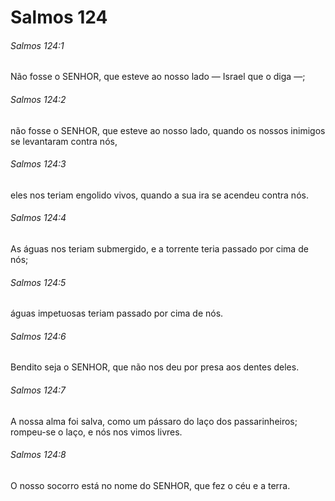 # Salmos 124

###### Salmos 124:1

Não fosse o SENHOR, que esteve ao nosso lado — Israel que o diga —;

###### Salmos 124:2

não fosse o SENHOR, que esteve ao nosso lado, quando os nossos inimigos se levantaram contra nós,

###### Salmos 124:3

eles nos teriam engolido vivos, quando a sua ira se acendeu contra nós.

###### Salmos 124:4

As águas nos teriam submergido, e a torrente teria passado por cima de nós;

###### Salmos 124:5

águas impetuosas teriam passado por cima de nós.

###### Salmos 124:6

Bendito seja o SENHOR, que não nos deu por presa aos dentes deles.

###### Salmos 124:7

A nossa alma foi salva, como um pássaro do laço dos passarinheiros; rompeu-se o laço, e nós nos vimos livres.

###### Salmos 124:8

O nosso socorro está no nome do SENHOR, que fez o céu e a terra.


